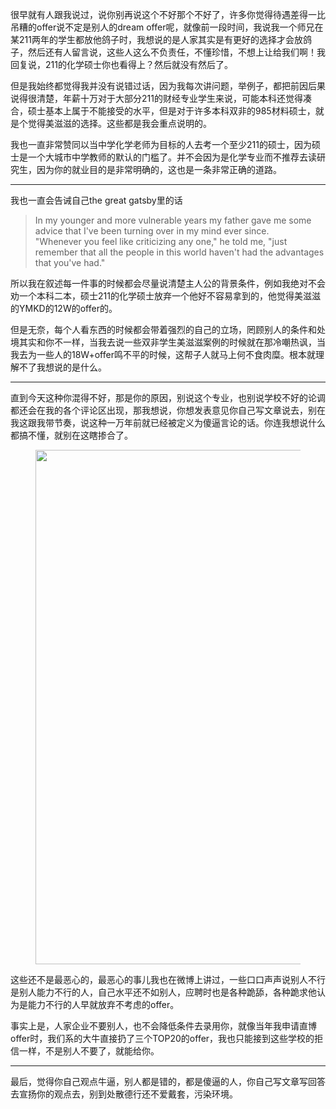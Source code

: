 <p>很早就有人跟我说过，说你别再说这个不好那个不好了，许多你觉得待遇差得一比吊糟的offer说不定是别人的dream offer呢，就像前一段时间，我说我一个师兄在某211两年的学生都放他鸽子时，我想说的是人家其实是有更好的选择才会放鸽子，然后还有人留言说，这些人这么不负责任，不懂珍惜，不想上让给我们啊！我回复说，211的化学硕士你也看得上？然后就没有然后了。</p><p>但是我始终都觉得我并没有说错过话，因为我每次讲问题，举例子，都把前因后果说得很清楚，年薪十万对于大部分211的财经专业学生来说，可能本科还觉得凑合，硕士基本上属于不能接受的水平，但是对于许多本科双非的985材料硕士，就是个觉得美滋滋的选择。这些都是我会重点说明的。</p><p>我也一直非常赞同以当中学化学老师为目标的人去考一个至少211的硕士，因为硕士是一个大城市中学教师的默认的门槛了。并不会因为是化学专业而不推荐去读研究生，因为你的就业目的是非常明确的，这也是一条非常正确的道路。</p><hr><p>我也一直会告诫自己the great gatsby里的话</p><blockquote>In my younger and more vulnerable years my father gave me some advice that I've been turning over in my mind ever since.<br>"Whenever you feel like criticizing any one," he told me, "just remember that all the people in this world haven't had the advantages that you've had."</blockquote><p>所以我在叙述每一件事的时候都会尽量说清楚主人公的背景条件，例如我绝对不会劝一个本科二本，硕士211的化学硕士放弃一个他好不容易拿到的，他觉得美滋滋的YMKD的12W的offer的。</p><p>但是无奈，每个人看东西的时候都会带着强烈的自己的立场，罔顾别人的条件和处境其实和你不一样，当我去说一些双非学生美滋滋案例的时候就在那冷嘲热讽，当我去为一些人的18W+offer鸣不平的时候，这帮子人就马上何不食肉糜。根本就理解不了我想说的是什么。</p><hr><p>直到今天这种你混得不好，那是你的原因，别说这个专业，也别说学校不好的论调都还会在我的各个评论区出现，那我想说，你想发表意见你自己写文章说去，别在我这跟我带节奏，说这种一万年前就已经被定义为傻逼言论的话。你连我想说什么都搞不懂，就别在这瞎掺合了。</p><figure data-size="normal"><img src="https://pic4.zhimg.com/v2-b9b70b64fc99103258319bc4324239e7_b.jpg" data-caption="" data-size="normal" data-rawwidth="823" data-rawheight="131" class="origin_image zh-lightbox-thumb" width="823" data-original="https://pic4.zhimg.com/v2-b9b70b64fc99103258319bc4324239e7_r.jpg"></figure><p>这些还不是最恶心的，最恶心的事儿我也在微博上讲过，一些口口声声说别人不行是别人能力不行的人，自己水平还不如别人，应聘时也是各种跪舔，各种跪求他认为是能力不行的人早就放弃不考虑的offer。</p><p>事实上是，人家企业不要别人，也不会降低条件去录用你，就像当年我申请直博offer时，我们系的大牛直接扔了三个TOP20的offer，我也只能接到这些学校的拒信一样，不是别人不要了，就能给你。</p><hr><p>最后，觉得你自己观点牛逼，别人都是错的，都是傻逼的人，你自己写文章写回答去宣扬你的观点去，别到处散德行还不爱戴套，污染环境。</p>